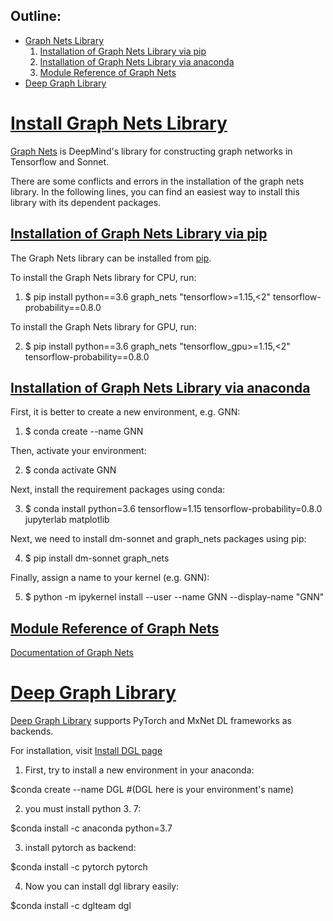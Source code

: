 ## **Outline:**
- [Graph Nets Library](#graphnets)
  1. [Installation of Graph Nets Library via pip](#graphnets_pip)
  2. [Installation of Graph Nets Library via anaconda](#graphnets_conda)
  3. [Module Reference of Graph Nets](#graphnets_doc)
- [Deep Graph Library](gnn_libraries.md#dgl)

# <a href="graphnets">Install Graph Nets Library</a>

[Graph Nets](https://github.com/deepmind/graph_nets) is DeepMind's library for constructing graph networks in Tensorflow and Sonnet. 

There are some conflicts and errors in the installation of the graph nets library. In the following lines, you can find an easiest way to install this library with its dependent packages. 

## <a href='graphnets_pip'>Installation of Graph Nets Library via pip</a>    
The Graph Nets library can be installed from [pip](https://github.com/deepmind/graph_nets/#Installation).  

To install the Graph Nets library for CPU, run:  

1. $ pip install python==3.6 graph_nets "tensorflow>=1.15,<2" tensorflow-probability==0.8.0  

To install the Graph Nets library for GPU, run:

2. $ pip install python==3.6 graph_nets "tensorflow_gpu>=1.15,<2" tensorflow-probability==0.8.0  

## <a href='graphnets_conda'>Installation of Graph Nets Library via anaconda</a>

First, it is better to create a new environment, e.g. GNN:  

1. $ conda create --name GNN 

Then, activate your environment:  

2. $ conda activate GNN  

Next, install the requirement packages using conda:  

3. $ conda install python=3.6 tensorflow=1.15 tensorflow-probability=0.8.0 jupyterlab matplotlib  

Next, we need to install  dm-sonnet and graph_nets  packages using pip:  

4. $ pip install dm-sonnet graph_nets   

Finally, assign a name to your kernel (e.g. GNN):  

5. $ python -m ipykernel install --user --name GNN --display-name "GNN"    

## <a href='graphnets_doc'>Module Reference of Graph Nets </a>
[Documentation of Graph Nets](https://github.com/deepmind/graph_nets/blob/master/docs/graph_nets.md)

# <a href="gnn_libraries.md#dgl">Deep Graph Library </a>
[Deep Graph Library](https://www.dgl.ai) supports PyTorch and MxNet DL frameworks as backends.

For installation, visit [Install DGL page](https://docs.dgl.ai/install/index.html)

1. First, try to install a new environment in your anaconda:

$conda create --name DGL #(DGL here is your environment's name)

2. you must install python 3. 7:

$conda install -c anaconda python=3.7

3. install pytorch as backend:

$conda install -c pytorch pytorch

4. Now you can install dgl library easily:

$conda install -c dglteam dgl

